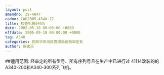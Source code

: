 ```yaml
---
layout: post
amendno: 39-4847
cadno: CAD2005-A340-17
title: 检查机翼6号肋
date: 2005-05-18 00:00:00 +0800
effdate: 2005-05-18 00:00:00 +0800
tag: A340
categories: 民航华东地区管理局适航审定处
author: 徐逸乐
---
```


##适用范围:
经审定的所有型号、所有序列号且在生产中已进行过 41114改装的的A340-200和A340-300系列飞机。

